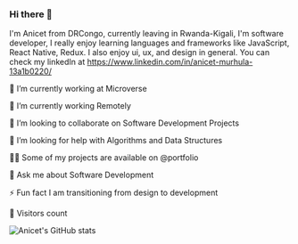 ### Hi there 👋

I'm Anicet from DRCongo, currently leaving in Rwanda-Kigali, I'm software developer, I really enjoy learning languages and frameworks like JavaScript, React Native, Redux. I also enjoy ui, ux, and design in general. You can check my linkedIn at https://www.linkedin.com/in/anicet-murhula-13a1b0220/

🌱 I’m currently working at Microverse

🌱 I’m currently working Remotely

👯 I’m looking to collaborate on Software Development Projects

🤝 I’m looking for help with Algorithms and Data Structures

👨‍💻 Some of my projects are available on @portfolio

💬 Ask me about Software Development

⚡ Fun fact I am transitioning from design to development


👱 Visitors count


![Anicet's GitHub stats](https://github-readme-stats.vercel.app/api?username=AnicetFantomas&theme=dark&show_icons=true)
